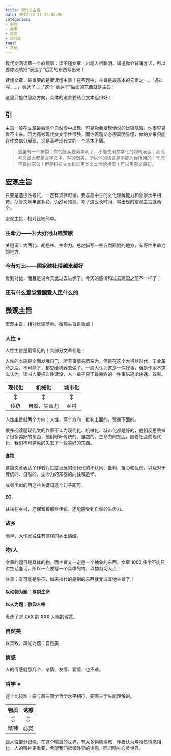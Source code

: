 ```yaml
---
title: 现代文主旨
date: 2017-12-31 22:52:58
categories:
- 学校
- 高考
- 语文
- 现代文
tags:
- 总结
---
```


现代文阅读第一个麻烦事：读不懂文章！出题人很聪明，知道你会背诵套话，所以要你必须把“表达了”后面的东西写出来！

读懂文章，最重要的是要读懂主旨！在答题中，主旨是最基本的元素之一。“通过写……，表达了……”这个“表达了”后面的东西就是主旨！

这里只提供思路方向，具体的语言要结合文本组织好！

## 引

主旨一般在文章最后两个自然段中出现。可是你会发现他说的比较隐晦，你很容易看不出来。因为高考现代文文学性很强，而你答题又必须简明易懂，你的文采只能在作文部分展现，这是高考现代文的一个基本矛盾。

> 这里有一个撕裂：你的答案要简单明了，不能使用文学化的隐晦表达；而高考文章大都是文学文本，写的很美。所以他的语言是不能为你所用的！千万不要抄原句！但是科技文本和实用类文本恰恰相反！可以用原文原句。

## 宏观主旨

只要是选拔性考试，一定有规律可循，要与高中生的文化理解能力和哲学水平相符。尽管文章丰富多彩，仍然可预测。考了这么长时间，常出现的宏观主旨就两个。

宏观主旨，相对比较简单。

### 生命力——为大好河山唱赞歌

关键词：大西北、胡杨林、生命力。总之描写一些自然原始的地方，有野性生命力的地方。

### 今昔对比——国家建社得越来越好

看到对比，而且是说今天比过去进步了。今天的感情和过去建国之前不一样了！

### 还有什么爱党爱国爱人民什么的

## 微观主旨

宏观主旨，相对比较简单。微观主旨是重点！

### 人性 ※

人性主旨是最常见的！大部分文章都是！

人性的本质是全面发展自己，所有事情亲历亲为。但是在这个大机器时代、工业革命之后，不可能了，都交给机器去做了。一般人认为这是一件好事，但是作家不这么认为。读书人要把血性读没，人一辈子只干最熟练的一件事以追求快速、效率。

| 现代化 | 机械化 | 城市化 |
|:---:|:---:|:---:|
| ↕ | ↕ | ↕ |
| 传统 | 自然、生命力 | 乡村 |

人性主旨就两个方向：人性，两个方向：批判上面的，赞美下面的。

很多阅读题现代文的作家不认为现代化、机械化、城市化都是好的，他们反思丢掉了很多美好的东西，他们呼吁传统的、自然的、生命力的东西。随着社会的现代化，我们不可避免的失去了一些美好的东西。

#### 套路

这篇文章表达了作者对过度发展的现代化的不认同、批判、担心和忧虑，以及对于传统的、自然的、生命力的东西的向往和追怀。

或者类似的用这些关键词造个句子即可。

#### EG.

往往在乡村，还保留着那些传统，还能感受到自然的生命力。

### 故乡

简单，大作家往往有这样的乡土情结。

### 物/人

文章的题目是具体的物，而主旨又一定是一个抽象的东西。文章 1000 多字不能只讲空话套话，所以一点要写一个具体的物，以物为切入点！

注意：有可能是象征，如果指代的是别的东西就变成其他主旨了！

#### 以动物为题：尊崇生命

#### 以人为题：敬仰人格

表达了对 XXX 的 XXX 人格的敬意。

### 自然美

以景致、风光为题：自然美

### 情感

人的情感就那几个，亲情、友情、爱情，也不难。

### 哲学 ※

这个比较难！要与高三同学哲学水平相符，要高三学生能理解的。

| 物质 | 诱惑 |
|:---:|:---:|
| ↕ | ↕ |
| 精神 | 心灵 |

跟人性部分很像，在这个喧嚣的世界，有太多物质诱惑，作者认为与物质诱惑相比，人的精神更重要，希望我们抵御外界的诱惑，回归精神心灵世界。

